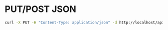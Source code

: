 # PUT/POST JSON

```bash
curl -X PUT -H "Content-Type: application/json" -d http://localhost/api -d '{"value":{"uri":"amqp://server-name","expires":3600000}}'
```
